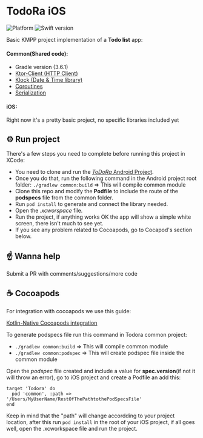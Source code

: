 # TodoRa iOS

![Platform](https://img.shields.io/badge/platform-iOS-blue.svg) ![Swift version](https://img.shields.io/badge/Swift-5.0%2B-orange.svg)


Basic KMPP project implementation of a **Todo list** app:

#### Common(Shared code):
- Gradle version (3.6.1)
- [Ktor-Client (HTTP Client)](https://ktor.io/clients/http-client/multiplatform.html)
- [Klock (Date & Time library)](https://github.com/korlibs/klock)
- [Coroutines](https://github.com/Kotlin/kotlinx.coroutines)
- [Serialization](https://github.com/Kotlin/kotlinx.serialization)

#### iOS:
Right now it's a pretty basic project, no specific libraries included yet

## :gear: Run project
There's a few steps you need to complete before running this project in XCode:
- You need to clone and run the [*ToDoRa* Android Project](https://github.com/oscarg798/TODORa).
- Once you do that, run the following command in the Android project root folder:
 ```./gradlew common:build```  => This will compile common module
- Clone this repo and modify the **Podfile** to include the route of the **podspecs** file from the common folder.
- Run ```pod install``` to generate and connect the library needed.
- Open the *.xcworspace* file.
- Run the project, if anything works OK the app will show a simple white screen, there isn't much to see yet. 
- If you see any problem related to Cocoapods, go to Cocapod's section below.

## :point_up: Wanna help
Submit a PR with comments/suggestions/more code

## :coffee: Cocoapods
For integration with cocoapods we use this guide:

[Kotlin-Native Cocoapods integration](https://github.com/JetBrains/kotlin-native/blob/master/COCOAPODS.md#cocoapods-integration)

To generate podspecs file run this command in Todora common project:

- ```./gradlew common:build```  => This will compile common module
- ```./gradlew common:podspec``` => This will create podspec file inside the common module

Open the _podspec_ file created and include a value for **spec.version**(if not it will throw an error), go to iOS project and create a Podfile an add this:

```
target 'Todora' do
  pod 'common', :path => '/Users/MyUserName/RestOfThePathtothePodSpecsFile'
end
```

Keep in mind that the "path" will change accordding to your project location, after this run ```pod install``` in the root of your iOS project, if all goes well, open the .xcworkspace file and run the project.